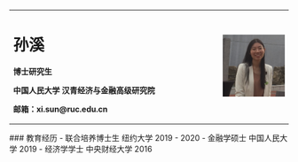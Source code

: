 <table border="0">
  <tr>
    <td width="75%">
      <h1>孙溪</h1>
      <p><b>博士研究生</b></p>
      <p><b>中国人民大学 汉青经济与金融高级研究院</b></p>
      <p><b>邮箱：xi.sun@ruc.edu.cn</b></p>
    </td>
    <td width="25%">
      <img src="/WWII.jpg" width="100%"> 
    </td>
  </tr>
</table>
### 教育经历
- 联合培养博士生 纽约大学 2019 - 2020
- 金融学硕士 中国人民大学 2019
- 经济学学士 中央财经大学 2016
